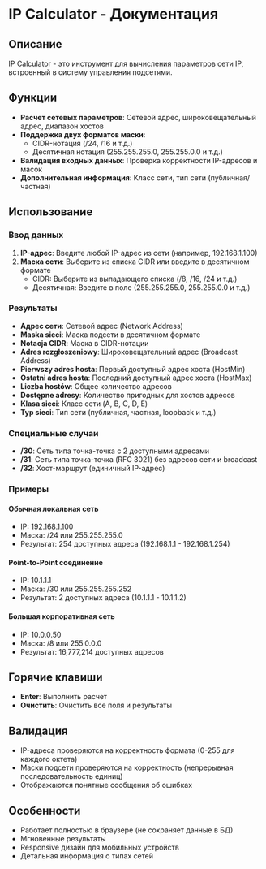 # IP Calculator - Документация

## Описание
IP Calculator - это инструмент для вычисления параметров сети IP, встроенный в систему управления подсетями.

## Функции
- **Расчет сетевых параметров**: Сетевой адрес, широковещательный адрес, диапазон хостов
- **Поддержка двух форматов маски**:
  - CIDR-нотация (/24, /16 и т.д.)
  - Десятичная нотация (255.255.255.0, 255.255.0.0 и т.д.)
- **Валидация входных данных**: Проверка корректности IP-адресов и масок
- **Дополнительная информация**: Класс сети, тип сети (публичная/частная)

## Использование

### Ввод данных
1. **IP-адрес**: Введите любой IP-адрес из сети (например, 192.168.1.100)
2. **Маска сети**: Выберите из списка CIDR или введите в десятичном формате
   - CIDR: Выберите из выпадающего списка (/8, /16, /24 и т.д.)
   - Десятичная: Введите в поле (255.255.255.0, 255.255.0.0 и т.д.)

### Результаты
- **Адрес сети**: Сетевой адрес (Network Address)
- **Мaska sieci**: Маска подсети в десятичном формате
- **Notacja CIDR**: Маска в CIDR-нотации
- **Adres rozgłoszeniowy**: Широковещательный адрес (Broadcast Address)
- **Pierwszy adres hosta**: Первый доступный адрес хоста (HostMin)
- **Ostatni adres hosta**: Последний доступный адрес хоста (HostMax)
- **Liczba hostów**: Общее количество адресов
- **Dostępne adresy**: Количество пригодных для хостов адресов
- **Klasa sieci**: Класс сети (A, B, C, D, E)
- **Typ sieci**: Тип сети (публичная, частная, loopback и т.д.)

### Специальные случаи
- **/30**: Сеть типа точка-точка с 2 доступными адресами
- **/31**: Сеть типа точка-точка (RFC 3021) без адресов сети и broadcast
- **/32**: Хост-маршрут (единичный IP-адрес)

### Примеры

#### Обычная локальная сеть
- IP: 192.168.1.100
- Маска: /24 или 255.255.255.0
- Результат: 254 доступных адреса (192.168.1.1 - 192.168.1.254)

#### Point-to-Point соединение
- IP: 10.1.1.1
- Маска: /30 или 255.255.255.252
- Результат: 2 доступных адреса (10.1.1.1 - 10.1.1.2)

#### Большая корпоративная сеть
- IP: 10.0.0.50
- Маска: /8 или 255.0.0.0
- Результат: 16,777,214 доступных адресов

## Горячие клавиши
- **Enter**: Выполнить расчет
- **Очистить**: Очистить все поля и результаты

## Валидация
- IP-адреса проверяются на корректность формата (0-255 для каждого октета)
- Маски подсети проверяются на корректность (непрерывная последовательность единиц)
- Отображаются понятные сообщения об ошибках

## Особенности
- Работает полностью в браузере (не сохраняет данные в БД)
- Мгновенные результаты
- Responsive дизайн для мобильных устройств
- Детальная информация о типах сетей
